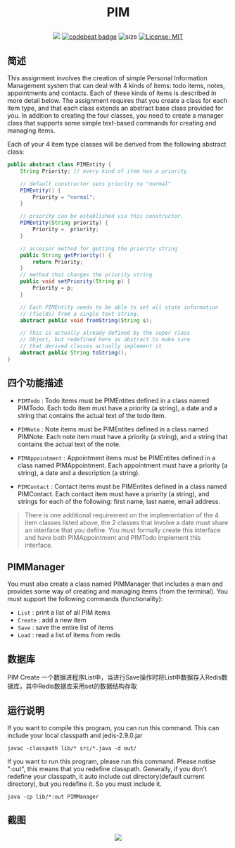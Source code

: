 # <p align="center">PIM</p>
<div align="center">

![](https://travis-ci.org/fenlan/PIM.svg?branch=master)
[![codebeat badge](https://codebeat.co/badges/9052f589-5937-43fe-a959-eb23469102e6)](https://codebeat.co/projects/github-com-fenlan-pim-master)
![size](https://github-size-badge.herokuapp.com/fenlan/PIM.svg)
[![License: MIT](https://img.shields.io/badge/License-MIT-yellow.svg)](https://opensource.org/licenses/MIT)

</div>

## 简述
This assignment involves the creation of simple Personal Information Management system that can deal with 4 kinds of items: todo items, notes, appointments and contacts. Each of these kinds of items is described in more detail below. The assignment requires that you create a class for each item type, and that each class extends an abstract base class provided for you. In addition to creating the four classes, you need to create a manager class that supports some simple text-based commands for creating and managing items.

Each of your 4 item type classes will be derived from the following abstract class:
``` java
public abstract class PIMEntity {
    String Priority; // every kind of item has a priority

    // default constructor sets priority to "normal"
    PIMEntity() {
        Priority = "normal";
    }

    // priority can be established via this constructor.
    PIMEntity(String priority) {
        Priority =  priority;
    }

    // accessor method for getting the priority string
    public String getPriority() {
        return Priority;
    }
    // method that changes the priority string
    public void setPriority(String p) {
        Priority = p;
    }

    // Each PIMEntity needs to be able to set all state information
    // (fields) from a single text string.
    abstract public void fromString(String s);

    // This is actually already defined by the super class
    // Object, but redefined here as abstract to make sure
    // that derived classes actually implement it
    abstract public String toString();
}
```

## 四个功能描述
- `PIMTodo` : Todo items must be PIMEntites defined in a class named PIMTodo. Each todo item must have a priority (a string), a date and a string that contains the actual text of the todo item.

- `PIMNote` : Note items must be PIMEntites defined in a class named PIMNote. Each note item must have a priority (a string), and a string that contains the actual text of the note.

- `PIMAppointment` : Appointment items must be PIMEntites defined in a class named PIMAppointment. Each appointment must have a priority (a string), a date and a description (a string).

- `PIMContact` : Contact items must be PIMEntites defined in a class named PIMContact. Each contact item must have a priority (a string), and strings for each of the following: first name, last name, email address.
> There is one additional requirement on the implementation of the 4 item classes listed above, the 2 classes that involve a date must share an interface that you define. You must formally create this interface and have both PIMAppointment and PIMTodo implement this interface.

## PIMManager
You must also create a class named PIMManager that includes a main and provides some way of creating and managing items (from the terminal). You must support the following commands (functionality):
- `List` : print a list of all PIM items
- `Create` : add a new item
- `Save` : save the entire list of items
- `Load` : read a list of items from redis

## 数据库
PIM Create 一个数据进程序List中，当进行Save操作时将List中数据存入Redis数据库，其中Redis数据库采用set的数据结构存取

## 运行说明
If you want to compile this program, you can run this command. This can include your local classpath and jedis-2.9.0.jar
```
javac -classpath lib/* src/*.java -d out/
```

If you want to run this program, please run this command. Please notise ":out", this means that you redefine classpath. Generally, if you don't redefine your classpath, it auto include out directory(default current directory), but you redefine it. So you must include it.
```
java -cp lib/*:out PIMManager
```

## 截图
<div align=center>

<image src="https://github.com/fenlan/Mycode/blob/master/images/PIM.png"></image>

</div>